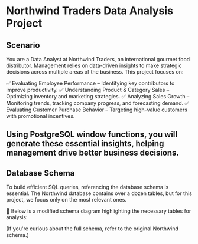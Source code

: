 # Northwind Traders Data Analysis Project
## Scenario

You are a Data Analyst at Northwind Traders, an international gourmet food distributor. Management relies on data-driven insights to make strategic decisions across multiple areas of the business. This project focuses on:

✅ Evaluating Employee Performance – Identifying key contributors to improve productivity.
✅ Understanding Product & Category Sales – Optimizing inventory and marketing strategies.
✅ Analyzing Sales Growth – Monitoring trends, tracking company progress, and forecasting demand.
✅ Evaluating Customer Purchase Behavior – Targeting high-value customers with promotional incentives.

Using PostgreSQL window functions, you will generate these essential insights, helping management drive better business decisions.
---

## Database Schema

To build efficient SQL queries, referencing the database schema is essential. The Northwind database contains over a dozen tables, but for this project, we focus only on the most relevant ones.

📌 Below is a modified schema diagram highlighting the necessary tables for analysis:

(If you're curious about the full schema, refer to the original Northwind schema.)
